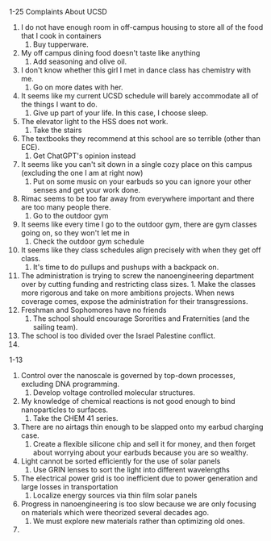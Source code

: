 1-25 Complaints About UCSD
1. I do not have enough room in off-campus housing to store all of the food that I cook in containers
	1. Buy tupperware.
2. My off campus dining food doesn't taste like anything
	1. Add seasoning and olive oil.
3. I don't know whether this girl I met in dance class has chemistry with me.
	1. Go on more dates with her.
4. It seems like my current UCSD schedule will barely accommodate all of the things I want to do.
	1. Give up part of your life. In this case, I choose sleep.
5. The elevator light to the HSS does not work.
	1. Take the stairs
6. The textbooks they recommend at this school are so terrible (other than ECE).
	1. Get ChatGPT's opinion instead
7. It seems like you can't sit down in a single cozy place on this campus (excluding the one I am at right now)
	1. Put on some music on your earbuds so you can ignore your other senses and get your work done.
8. Rimac seems to be too far away from everywhere important and there are too many people there.
	1. Go to the outdoor gym
9. It seems like every time I go to the outdoor gym, there are gym classes going on, so they won't let me in
	1. Check the outdoor gym schedule
10. It seems like they class schedules align precisely with when they get off class.
	1. It's time to do pullups and pushups with a backpack on.
11.  The administration is trying to screw the nanoengineering department over by cutting funding and restricting class sizes.
	1. Make the classes more rigorous and take on more ambitions projects. When news coverage comes, expose the administration for their transgressions.
12. Freshman and Sophomores have no  friends
	1. The school should encourage Sororities and Fraternities (and the sailing team).
13. The school is too divided over the Israel Palestine conflict.
14. 

1-13
1. Control over the nanoscale is governed by top-down processes, excluding DNA programming.
	1. Develop voltage controlled molecular structures.
2. My knowledge of chemical reactions is not good enough to bind nanoparticles to surfaces.
	1. Take the CHEM 41 series.
3. There are no airtags thin enough to be slapped onto my earbud charging case. 
	1. Create a flexible silicone chip and sell it for money, and then forget about worrying about your earbuds because you are so wealthy.
4. Light cannot be sorted efficiently for the use of solar panels
	1. Use GRIN lenses to sort the light into different wavelengths
5. The electrical power grid is too inefficient due to power generation and large losses in transportation
	1. Localize energy sources via thin film solar panels
6. Progress in nanoengineering is too slow because we are only focusing on materials which were theorized several decades ago.
	1. We must explore new materials rather than optimizing old ones.
7. 